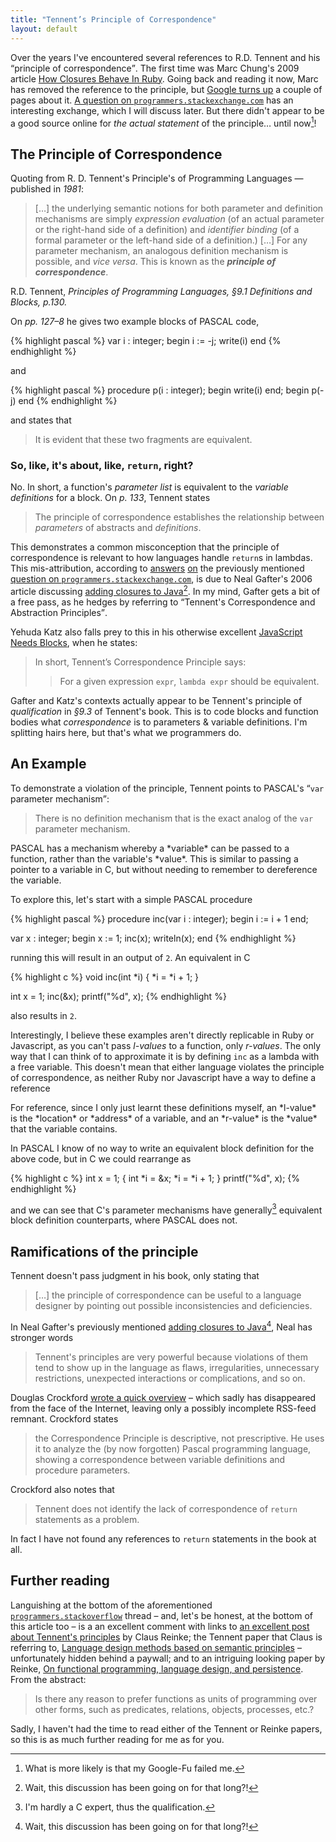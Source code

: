 ```yaml
---
title: "Tennent’s Principle of Correspondence"
layout: default
---
```


Over the years I've encountered several references to R.D. Tennent and
his <q>principle of correspondence</q>. The first time was Marc
Chung's 2009 article
[How Closures Behave In Ruby][chung-blocks]. Going back and reading it
now, Marc has removed the reference to the principle, but
[Google turns up][google-serp-tcp] a couple of pages about
it. [A question on `programmers.stackexchange.com`][stackexchange-tcp]
has an interesting exchange, which I will discuss later. But there
didn't appear to be a good source online for *the actual statement* of
the principle… until now[^jk]!

## The Principle of Correspondence

Quoting from R. D. Tennent's Principle's of Programming Languages —
published in *1981*:

> \[…\] the underlying semantic notions for both parameter and
> definition mechanisms are simply *expression evaluation* (of an
> actual parameter or the right-hand side of a definition) and
> *identifier binding* (of a formal parameter or the left-hand side of
> a definition.) \[…\] For any parameter mechanism, an analogous
> definition mechanism is possible, and *vice versa*. This is known as
> the **_principle of correspondence_**.

<div class="citation">R.D. Tennent, <cite>Principles of Programming
  Languages, §9.1 Definitions and Blocks, p.130.</cite></div>

On <cite>pp. 127–8</cite> he gives two example blocks of PASCAL code,

{% highlight pascal %}
var i : integer;
begin
  i := -j;
  write(i)
end
{% endhighlight %}

and

{% highlight pascal %}
procedure p(i : integer);
  begin
    write(i)
  end;
begin
  p(-j)
end
{% endhighlight %}

and states that

> It is evident that these two fragments are equivalent.

### So, like, it's about, like, `return`, right?

No. In short, a function's *parameter list* is equivalent to the
*variable definitions* for a block. On <cite>p. 133</cite>, Tennent
states

> The principle of correspondence establishes the relationship between
> *parameters* of abstracts and *definitions*.

This demonstrates a common misconception that the principle of
correspondence is relevant to how languages handle `return`s in
lambdas. This mis-attribution, according to
[answers](http://programmers.stackexchange.com/a/120409)
[on](http://programmers.stackexchange.com/a/116405) the previously
mentioned
[question on `programmers.stackexchange.com`][stackexchange-tcp], is
due to Neal Gafter's 2006 article discussing
[adding closures to Java][gafter-java-closures][^java-closures]. In my
mind, Gafter gets a bit of a free pass, as he hedges by referring to
<q>Tennent's Correspondence and Abstraction Principles</q>.

Yehuda Katz also falls prey to this in his otherwise excellent
[JavaScript Needs Blocks][js-needs-blocks], when he states:

> In short, Tennent’s Correspondence Principle says:
> > For a given expression `expr`, `lambda expr` should be equivalent.

Gafter and Katz's contexts actually appear to be Tennent's principle
of *qualification* in <cite>§9.3</cite> of Tennent's book. This is to
code blocks and function bodies what *correspondence* is to parameters
& variable definitions. I'm splitting hairs here, but that's what
we programmers do.

## An Example

To demonstrate a violation of the principle, Tennent points to
PASCAL's <q markdown="1">`var` parameter mechanism</q>:

> There is no definition mechanism that is the exact analog of the
> `var` parameter mechanism.

<aside markdown="1">PASCAL has a mechanism whereby a *variable* can be passed to a
function, rather than the variable's *value*. This is similar to passing
a pointer to a variable in C, but without needing to remember to
dereference the variable.</aside>

To explore this, let's start with a simple PASCAL procedure

{% highlight pascal %}
procedure inc(var i : integer);
  begin
    i := i + 1
  end;

var x : integer;
begin
  x := 1;
  inc(x);
  writeln(x);
end
{% endhighlight %}

running this will result in an output of `2`. An equivalent in C

{% highlight c %}
void inc(int *i) {
  *i = *i + 1;
}

int x = 1;
inc(&x);
printf("%d", x);
{% endhighlight %}

also results in `2`.

Interestingly, I believe these examples aren't directly replicable in
Ruby or Javascript, as you can't pass *l-values* to a function, only
*r-values*. The only way that I can think of to approximate it is by
defining `inc` as a lambda with a free variable. This doesn't mean
that either language violates the principle of correspondence, as
neither Ruby nor Javascript have a way to define a reference

<aside>
For reference, since I only just learnt these definitions myself, an
*l-value* is the *location* or *address* of a variable, and an
*r-value* is the *value* that the variable contains.
</aside>

In PASCAL I know of no way to write an equivalent block definition for
the above code, but in C we could rearrange as

{% highlight c %}
int x = 1;
{
  int *i = &x;
  *i = *i + 1;
}
printf("%d", x);
{% endhighlight %}

and we can see that C's parameter mechanisms have
generally[^c-qual] equivalent block definition
counterparts, where PASCAL does not.

## Ramifications of the principle

Tennent doesn't pass judgment in his book, only stating that

> \[…\] the principle of correspondence can be useful to a language
>  designer by pointing out possible inconsistencies and deficiencies.

In Neal Gafter's previously mentioned
[adding closures to Java][gafter-java-closures][^java-closures], Neal
has stronger words

> Tennent's principles are very powerful because violations of them
> tend to show up in the language as flaws, irregularities,
> unnecessary restrictions, unexpected interactions or complications,
> and so on.

Douglas Crockford [wrote a quick overview][crockford-tcp] – which
sadly has disappeared from the face of the Internet, leaving only a
possibly incomplete RSS-feed remnant. Crockford states

> the Correspondence Principle is descriptive, not prescriptive. He
> uses it to analyze the (by now forgotten) Pascal programming
> language, showing a correspondence between variable definitions and
> procedure parameters.

Crockford also notes that

> Tennent does not identify the lack of correspondence of `return`
> statements as a problem.

In fact I have not found any references to `return` statements in the
book at all.

## Further reading

Languishing at the bottom of the aforementioned
[`programmers.stackoverflow`][stackexchange-tcp] thread – and, let's
be honest, at the bottom of this article too – is a an excellent
comment with links to
[an excellent post about Tennent's principles][claus-tennent] by Claus
Reinke; the Tennent paper that Claus is referring to,
[Language design methods based on semantic principles][tennent-semantic-principles]
– unfortunately hidden behind a paywall; and to an intriguing looking
paper by Reinke,
[On functional programming, language design, and persistence][claus-fpldp]. From
the abstract:

> Is there any reason to prefer functions as units of programming over
> other forms, such as predicates, relations, objects, processes,
> etc.?

Sadly, I haven't had the time to read either of the Tennent or Reinke
papers, so this is as much further reading for me as for you.

[^c-qual]: I'm hardly a C expert, thus the qualification.
[^java-closures]: Wait, this discussion has been going on for that long?!
[^jk]: What is more likely is that my Google-Fu failed me.

[gafter-java-closures]: http://gafter.blogspot.com.au/2006/08/tennents-correspondence-principle-and.html
[google-serp-tcp]: http://www.google.com/search?q=Tennent's+correspondence+principle
[js-needs-blocks]: http://yehudakatz.com/2012/01/10/javascript-needs-blocks/
[hn-on-katz]: http://news.ycombinator.com/item?id=3448027
[stackexchange-tcp]: http://programmers.stackexchange.com/questions/116395/what-is-the-good-explanation-of-tennents-correspondence-principle
[crockford-tcp]: http://java.sys-con.com/node/793338/
[chung-blocks]: http://blog.marcchung.com/2009/02/18/how-closures-behave-in-ruby.html#comment-6418304

[claus-tennent]: http://permalink.gmane.org/gmane.comp.lang.javascript.ecmascript4.general/9305
[tennent-semantic-principles]: http://www.springerlink.com/content/n43h438l03811671/
[claus-fpldp]: http://community.haskell.org/~claus/publications/fpldp.html